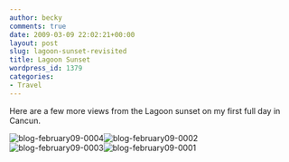 ```yaml
---
author: becky
comments: true
date: 2009-03-09 22:02:21+00:00
layout: post
slug: lagoon-sunset-revisited
title: Lagoon Sunset
wordpress_id: 1379
categories:
- Travel
---
```


Here are a few more views from the Lagoon sunset on my first full day in Cancun.




![blog-february09-0004](http://beta.beckyjenson.com/wp-content/uploads/2009/03/blog-february09-0004.jpg)![blog-february09-0002](http://beta.beckyjenson.com/wp-content/uploads/2009/03/blog-february09-0002.jpg) ![blog-february09-0003](http://beta.beckyjenson.com/wp-content/uploads/2009/03/blog-february09-0003.jpg)![blog-february09-0001](http://beta.beckyjenson.com/wp-content/uploads/2009/03/blog-february09-0001.jpg)

